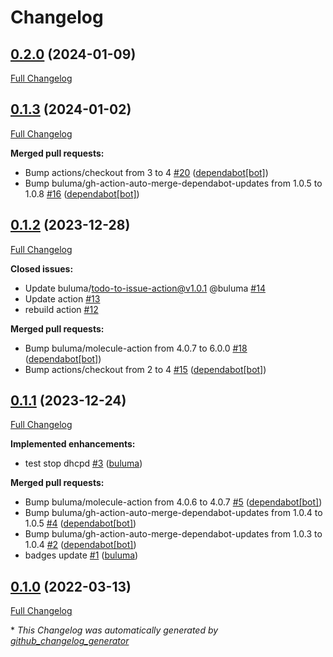 # Changelog

## [0.2.0](https://github.com/buluma/ansible-role-dhcpd/tree/0.2.0) (2024-01-09)

[Full Changelog](https://github.com/buluma/ansible-role-dhcpd/compare/0.1.3...0.2.0)

## [0.1.3](https://github.com/buluma/ansible-role-dhcpd/tree/0.1.3) (2024-01-02)

[Full Changelog](https://github.com/buluma/ansible-role-dhcpd/compare/0.1.2...0.1.3)

**Merged pull requests:**

- Bump actions/checkout from 3 to 4 [\#20](https://github.com/buluma/ansible-role-dhcpd/pull/20) ([dependabot[bot]](https://github.com/apps/dependabot))
- Bump buluma/gh-action-auto-merge-dependabot-updates from 1.0.5 to 1.0.8 [\#16](https://github.com/buluma/ansible-role-dhcpd/pull/16) ([dependabot[bot]](https://github.com/apps/dependabot))

## [0.1.2](https://github.com/buluma/ansible-role-dhcpd/tree/0.1.2) (2023-12-28)

[Full Changelog](https://github.com/buluma/ansible-role-dhcpd/compare/0.1.1...0.1.2)

**Closed issues:**

- Update buluma/todo-to-issue-action@v1.0.1 @buluma [\#14](https://github.com/buluma/ansible-role-dhcpd/issues/14)
- Update action [\#13](https://github.com/buluma/ansible-role-dhcpd/issues/13)
- rebuild action [\#12](https://github.com/buluma/ansible-role-dhcpd/issues/12)

**Merged pull requests:**

- Bump buluma/molecule-action from 4.0.7 to 6.0.0 [\#18](https://github.com/buluma/ansible-role-dhcpd/pull/18) ([dependabot[bot]](https://github.com/apps/dependabot))
- Bump actions/checkout from 2 to 4 [\#15](https://github.com/buluma/ansible-role-dhcpd/pull/15) ([dependabot[bot]](https://github.com/apps/dependabot))

## [0.1.1](https://github.com/buluma/ansible-role-dhcpd/tree/0.1.1) (2023-12-24)

[Full Changelog](https://github.com/buluma/ansible-role-dhcpd/compare/0.1.0...0.1.1)

**Implemented enhancements:**

- test stop dhcpd [\#3](https://github.com/buluma/ansible-role-dhcpd/pull/3) ([buluma](https://github.com/buluma))

**Merged pull requests:**

- Bump buluma/molecule-action from 4.0.6 to 4.0.7 [\#5](https://github.com/buluma/ansible-role-dhcpd/pull/5) ([dependabot[bot]](https://github.com/apps/dependabot))
- Bump buluma/gh-action-auto-merge-dependabot-updates from 1.0.4 to 1.0.5 [\#4](https://github.com/buluma/ansible-role-dhcpd/pull/4) ([dependabot[bot]](https://github.com/apps/dependabot))
- Bump buluma/gh-action-auto-merge-dependabot-updates from 1.0.3 to 1.0.4 [\#2](https://github.com/buluma/ansible-role-dhcpd/pull/2) ([dependabot[bot]](https://github.com/apps/dependabot))
- badges update [\#1](https://github.com/buluma/ansible-role-dhcpd/pull/1) ([buluma](https://github.com/buluma))

## [0.1.0](https://github.com/buluma/ansible-role-dhcpd/tree/0.1.0) (2022-03-13)

[Full Changelog](https://github.com/buluma/ansible-role-dhcpd/compare/8431039182e4be3b166ec39986588c7af1cca4c2...0.1.0)



\* *This Changelog was automatically generated by [github_changelog_generator](https://github.com/github-changelog-generator/github-changelog-generator)*
